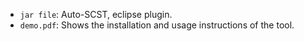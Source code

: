- `jar file`:  Auto-SCST, eclipse plugin.
- `demo.pdf`: Shows the installation and usage instructions of the tool.

